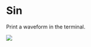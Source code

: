 # Sin

Print a waveform in the terminal.

![](https://user-images.githubusercontent.com/1720010/39610564-4d08e3a0-4f1f-11e8-9228-eaa0e9ee8784.png)
